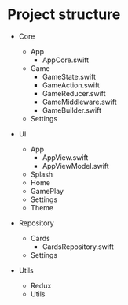 # Project structure

- Core
    - App
        - AppCore.swift 
    - Game
        - GameState.swift
        - GameAction.swift
        - GameReducer.swift
        - GameMiddleware.swift
        - GameBuilder.swift
    - Settings

- UI
    - App
        - AppView.swift
        - AppViewModel.swift
    - Splash
    - Home
    - GamePlay
    - Settings
    - Theme

- Repository
    - Cards
        - CardsRepository.swift
    - Settings

- Utils
    - Redux
    - Utils